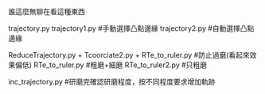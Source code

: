 誰這麼無聊在看這種東西


trajectory.py
trajectory1.py  #手動選擇凸點邊緣
trajectory2.py  #自動選擇凸點邊緣

ReduceTrajectory.py + Tcoorciate2.py + RTe_to_ruler.py   #防止過磨(看起來效果偏低)
RTe_to_ruler.py  #粗磨+細磨
RTe_to_ruler2.py  #只粗磨

inc_trajectory.py  #研磨完確認研磨程度，按不同程度要求增加軌跡
